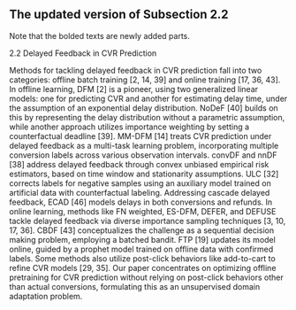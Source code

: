 ## The updated version of Subsection 2.2

Note that the bolded texts are newly added parts.

2.2 Delayed Feedback in CVR Prediction

Methods for tackling delayed feedback in CVR prediction fall into two categories: offline batch training [2, 14, 39] and online training [17, 36, 43]. In offline learning, DFM [2] is a pioneer, using two generalized linear models: one for predicting CVR and another for estimating delay time, under the assumption of an exponential delay distribution. NoDeF [40] builds on this by representing the delay distribution without a parametric assumption, while another approach utilizes importance weighting by setting a counterfactual deadline [39]. MM-DFM [14] treats CVR prediction under delayed feedback as a multi-task learning problem, incorporating multiple conversion labels across various observation intervals. convDF and nnDF [38] address delayed feedback through convex unbiased empirical risk estimators, based on time window and stationarity assumptions. ULC [32] corrects labels for negative samples using an auxiliary model trained on artificial data with counterfactual labeling. Addressing cascade delayed feedback, ECAD [46] models delays in both conversions and refunds. In online learning, methods like FN weighted, ES-DFM, DEFER, and DEFUSE tackle delayed feedback via diverse importance sampling techniques [3, 10, 17, 36]. CBDF [43] conceptualizes the challenge as a sequential decision making problem, employing a batched bandit. FTP [19] updates its model online, guided by a prophet model trained on offline data with confirmed labels. Some methods also utilize post-click behaviors like add-to-cart to refine CVR models [29, 35]. Our paper concentrates on optimizing offline pretraining for CVR prediction without relying on post-click behaviors other than actual conversions, formulating this as an unsupervised domain adaptation problem.

